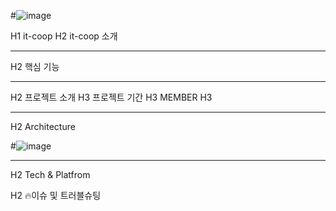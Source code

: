 #![image](https://user-images.githubusercontent.com/48893036/162188505-dc4b43b2-2f3c-4d94-8e84-65868cc4b2ef.png)

H1 it-coop
H2 it-coop 소개
<hr/>

H2 핵심 기능


<hr/>
H2 프로젝트 소개
H3 프로젝트 기간
H3 MEMBER
H3 
<hr/>
H2 Architecture

#![image](https://user-images.githubusercontent.com/48893036/162189441-14f99bf8-740a-497d-986d-136c32d5d371.png)
<hr/>

H2 Tech & Platfrom

H2 🔥이슈 및 트러블슈팅
<!--
**Here are some ideas to get you started:**

🙋‍♀️ A short introduction - what is your organization all about?
🌈 Contribution guidelines - how can the community get involved?
👩‍💻 Useful resources - where can the community find your docs? Is there anything else the community should know?
🍿 Fun facts - what does your team eat for breakfast?
🧙 Remember, you can do mighty things with the power of [Markdown](https://docs.github.com/github/writing-on-github/getting-started-with-writing-and-formatting-on-github/basic-writing-and-formatting-syntax)
-->
